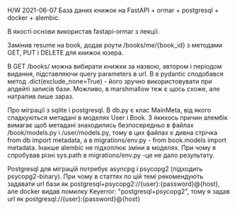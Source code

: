 H/W 2021-06-07 База даних книжок на FastAPI + ormar + postgresql + docker + alembic.

В якості основи використав fastapi-ormar з лекції.

Замінив resume на book, додав роути /books/me/{book_id} з методами GET, PUT i DELETE для книжок юзера.

В GET /books/ можна вибирати книжки за назвою, автором і періодом видання, підставляючи query parameters в url.
В в pydantic сподобався метод .dict(exclude_none=True) - його зручно використовувати при апдейті записів бази. Можливо, в marshmallow теж є щось схоже, але натрапив лише зараз.

Про міграції з sqlite і postgresql. В db.py є клас MainMeta, від якого спадкуються метадані в моделях User i Book. З якихось причин алембік вимагає щоб метадані знаходились безпосередньо в файлах /book/models.py i /user/models.py, тому в цих файлах є дивна стрічка from db import metadata, а в migrations/env.py  - from book.models import metadata. Інакше alembic не підхоплює зміни в моделях. При чому я спробував різні sys.path в migrations/env.py  -це не дало результату.

Postgresql для міграцій потребує asyncpg і psycopg2 (підходить psycopg2-binary). При чому в статтях по цій темі рекомендують задавати url бази як postgresql+psycopg2://{user}:{password}@{host}, але docker видав помилку Keyerror: "postgresql+psycopg2", тому я задав url як postgresql://{user}:{password}@{host}